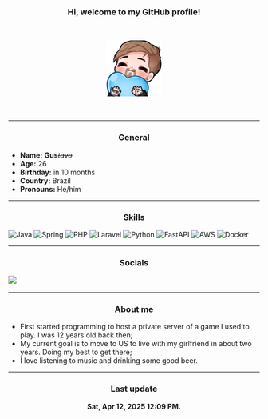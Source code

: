 <h3 align="center">Hi, welcome to my GitHub profile!</h3>
<br />
<p align="center">
    <img src="gus-hug.png" />
</p>

<br />
<hr />
<h3 align="center">General</h3>

- **Name:** **Gus**_~~tavo~~_
- **Age:** 26
- **Birthday:** in 10 months
- **Country:** Brazil
- **Pronouns:** He/him


<hr />
<h3 align="center">Skills</h3>

![Java](https://img.shields.io/badge/java-%23ED8B00.svg?style=for-the-badge&logo=openjdk&logoColor=white)
![Spring](https://img.shields.io/badge/spring-%236DB33F.svg?style=for-the-badge&logo=spring&logoColor=white)
![PHP](https://img.shields.io/badge/php-%23777BB4.svg?style=for-the-badge&logo=php&logoColor=white)
![Laravel](https://img.shields.io/badge/laravel-%23FF2D20.svg?style=for-the-badge&logo=laravel&logoColor=white)
![Python](https://img.shields.io/badge/python-3670A0?style=for-the-badge&logo=python&logoColor=ffdd54)
![FastAPI](https://img.shields.io/badge/FastAPI-005571?style=for-the-badge&logo=fastapi)
![AWS](https://img.shields.io/badge/AWS-%23FF9900.svg?style=for-the-badge&logo=amazon-aws&logoColor=white)
![Docker](https://img.shields.io/badge/docker-%230db7ed.svg?style=for-the-badge&logo=docker&logoColor=white)

<hr />
<h3 align="center">Socials</h3>

<a href="https://www.linkedin.com/in/gustavolei/">
    <img src="https://img.shields.io/badge/linkedin-%230077B5.svg?style=for-the-badge&logo=linkedin&logoColor=white" />
</a>


<hr />
<h3 align="center">
    About me
</h3>

- First started programming to host a private server of a game I used to play. I was 12 years old back then;
- My current goal is to move to US to live with my girlfriend in about two years. Doing my best to get there;
- I love listening to music and drinking some good beer.

<hr />
<h3 align="center">
    Last update
</h3>
<p align="center">
    <b>Sat, Apr 12, 2025 12:09 PM.</b>
</p>